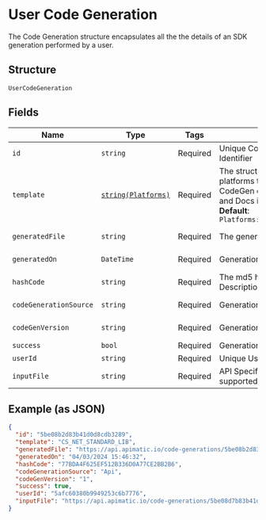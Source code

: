 
# User Code Generation

The Code Generation structure encapsulates all the  the details of an SDK generation performed by a user.

## Structure

`UserCodeGeneration`

## Fields

| Name | Type | Tags | Description | Getter | Setter |
|  --- | --- | --- | --- | --- | --- |
| `id` | `string` | Required | Unique Code Generation Identifier | getId(): string | setId(string id): void |
| `template` | [`string(Platforms)`](../../doc/models/platforms.md) | Required | The structure contains platforms that APIMatic CodeGen can generate SDKs and Docs in.<br>**Default**: `Platforms::CS_NET_STANDARD_LIB` | getTemplate(): string | setTemplate(string template): void |
| `generatedFile` | `string` | Required | The generated SDK | getGeneratedFile(): string | setGeneratedFile(string generatedFile): void |
| `generatedOn` | `DateTime` | Required | Generation Date and Time | getGeneratedOn(): \DateTime | setGeneratedOn(\DateTime generatedOn): void |
| `hashCode` | `string` | Required | The md5 hash of the API Description | getHashCode(): string | setHashCode(string hashCode): void |
| `codeGenerationSource` | `string` | Required | Generation Source | getCodeGenerationSource(): string | setCodeGenerationSource(string codeGenerationSource): void |
| `codeGenVersion` | `string` | Required | Generation Version | getCodeGenVersion(): string | setCodeGenVersion(string codeGenVersion): void |
| `success` | `bool` | Required | Generation Status | getSuccess(): bool | setSuccess(bool success): void |
| `userId` | `string` | Required | Unique User Identifier | getUserId(): string | setUserId(string userId): void |
| `inputFile` | `string` | Required | API Specification file in a supported format | getInputFile(): string | setInputFile(string inputFile): void |

## Example (as JSON)

```json
{
  "id": "5be08b2d83b41d0d8cdb3289",
  "template": "CS_NET_STANDARD_LIB",
  "generatedFile": "https://api.apimatic.io/code-generations/5be08b2d83b41d0d8cdb3289/generated-sdk",
  "generatedOn": "04/03/2024 15:46:32",
  "hashCode": "77BDA4F625EF512B336D0A77CE2BB2B6",
  "codeGenerationSource": "Api",
  "codeGenVersion": "1",
  "success": true,
  "userId": "5afc60380b9949253c6b7776",
  "inputFile": "https://api.apimatic.io/code-generations/5be08d7b83b41d0d8cdb3958/input-file"
}
```

